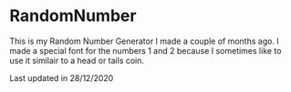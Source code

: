 # RandomNumber
This is my Random Number Generator I made a couple of months ago.
I made a special font for the numbers 1 and 2 because I sometimes like to use it similair to a head or tails coin. 

Last updated in 28/12/2020
